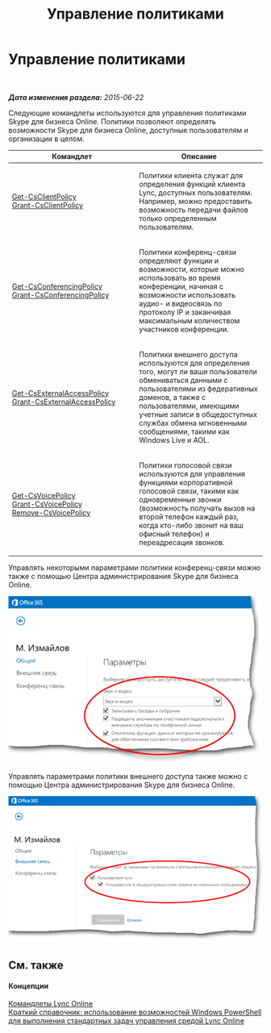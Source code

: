 ﻿---
title: Управление политиками
TOCTitle: Управление политиками
ms:assetid: 91372888-a96e-44db-a0dc-d08facbfce87
ms:mtpsurl: https://technet.microsoft.com/ru-ru/library/Dn362826(v=OCS.15)
ms:contentKeyID: 56270586
ms.date: 06/01/2017
mtps_version: v=OCS.15
ms.translationtype: HT
---

# Управление политиками

 

_**Дата изменения раздела:** 2015-06-22_

Следующие командлеты используются для управления политиками Skype для бизнеса Online. Политики позволяют определять возможности Skype для бизнеса Online, доступные пользователям и организации в целом.


<table>
<colgroup>
<col style="width: 50%" />
<col style="width: 50%" />
</colgroup>
<thead>
<tr class="header">
<th>Командлет</th>
<th>Описание</th>
</tr>
</thead>
<tbody>
<tr class="odd">
<td><p><a href="get-csclientpolicy.md">Get-CsClientPolicy</a><br />
<a href="grant-csclientpolicy.md">Grant-CsClientPolicy</a></p></td>
<td><p>Политики клиента служат для определения функций клиента Lync, доступных пользователям. Например, можно предоставить возможность передачи файлов только определенным пользователям.</p></td>
</tr>
<tr class="even">
<td><p><a href="get-csconferencingpolicy.md">Get-CsConferencingPolicy</a><br />
<a href="grant-csconferencingpolicy.md">Grant-CsConferencingPolicy</a></p></td>
<td><p>Политики конференц-связи определяют функции и возможности, которые можно использовать во время конференции, начиная с возможности использовать аудио- и видеосвязь по протоколу IP и заканчивая максимальным количеством участников конференции.</p></td>
</tr>
<tr class="odd">
<td><p><a href="get-csexternalaccesspolicy.md">Get-CsExternalAccessPolicy</a><br />
<a href="grant-csexternalaccesspolicy.md">Grant-CsExternalAccessPolicy</a></p></td>
<td><p>Политики внешнего доступа используются для определения того, могут ли ваши пользователи обмениваться данными с пользователями из федеративных доменов, а также с пользователями, имеющими учетные записи в общедоступных службах обмена мгновенными сообщениями, такими как Windows Live и AOL.</p></td>
</tr>
<tr class="even">
<td><p><a href="get-csvoicepolicy.md">Get-CsVoicePolicy</a><br />
<a href="grant-csvoicepolicy.md">Grant-CsVoicePolicy</a><br />
<a href="remove-csvoicepolicy.md">Remove-CsVoicePolicy</a></p></td>
<td><p>Политики голосовой связи используются для управления функциями корпоративной голосовой связи, такими как одновременные звонки (возможность получать вызов на второй телефон каждый раз, когда кто-либо звонит на ваш офисный телефон) и переадресация звонков.</p></td>
</tr>
</tbody>
</table>


Управлять некоторыми параметрами политики конференц-связи можно также с помощью Центра администрирования Skype для бизнеса Online.

![Центр администрирования Lync, свойства общих параметров](images/Dn362826.acf90793-7ee4-4faf-b791-f149dd5df2a5(OCS.15).png "Центр администрирования Lync, свойства общих параметров")

Управлять параметрами политики внешнего доступа также можно с помощью Центра администрирования Skype для бизнеса Online.

![Центр администрирования, параметры внешней связи](images/Dn362826.e5cfb159-b096-463e-b1ef-2b42eb29168a(OCS.15).png "Центр администрирования, параметры внешней связи")

## См. также

#### Концепции

[Командлеты Lync Online](the-skype-for-business-online-cmdlets.md)  
[Краткий справочник: использование возможностей Windows PowerShell для выполнения стандартных задач управления средой Lync Online](quick-reference-using-windows-powershell-to-do-common-skype-for-business-online-management-tasks.md)


